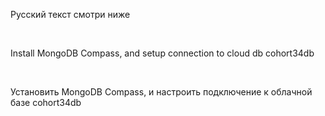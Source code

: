 Русский текст смотри ниже

<br/>

Install MongoDB Compass, and setup connection to cloud db cohort34db

<br/>

Установить MongoDB Compass, и настроить подключение к облачной базе cohort34db